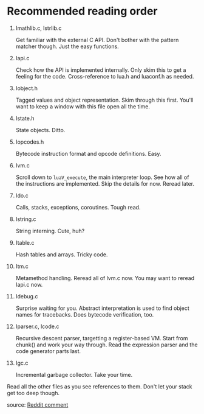 Recommended reading order
=========================

 1. lmathlib.c, lstrlib.c
   
    Get familiar with the external C API. Don't bother with the pattern
    matcher though. Just the easy functions.

 2. lapi.c
   
    Check how the API is implemented internally. Only skim this to get
    a feeling for the code. Cross-reference to lua.h and luaconf.h as
    needed.

 3. lobject.h

    Tagged values and object representation. Skim through this
    first. You'll want to keep a window with this file open all the
    time.

 4. lstate.h

    State objects. Ditto.

 5. lopcodes.h

    Bytecode instruction format and opcode definitions. Easy.

 6. lvm.c

    Scroll down to `luaV_execute`, the main interpreter loop. See how
    all of the instructions are implemented. Skip the details for
    now. Reread later.

 7. ldo.c

    Calls, stacks, exceptions, coroutines. Tough read.

 8. lstring.c

    String interning. Cute, huh?

 9. ltable.c

    Hash tables and arrays. Tricky code.

10. ltm.c

    Metamethod handling. Reread all of lvm.c now. You may want to reread lapi.c now.

11. ldebug.c

    Surprise waiting for you. Abstract interpretation is used to find
    object names for tracebacks. Does bytecode verification, too.

12. lparser.c, lcode.c
    
    Recursive descent parser, targetting a register-based VM. Start
    from chunk() and work your way through. Read the expression parser
    and the code generator parts last.

13. lgc.c

    Incremental garbage collector. Take your time.

Read all the other files as you see references to them. Don't let your
stack get too deep though.

source: [Reddit comment](http://www.reddit.com/comments/63hth/ask_reddit_which_oss_codebases_out_there_are_so/c02pxbp)